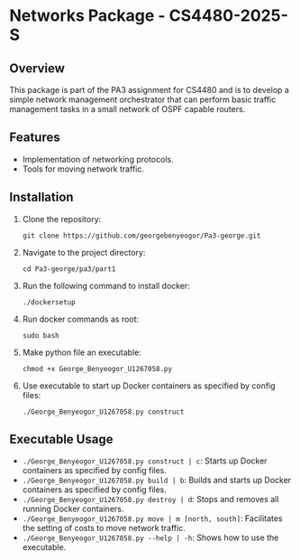# Networks Package - CS4480-2025-S

## Overview
This package is part of the PA3 assignment for CS4480 and is to develop a simple network management orchestrator that can
perform basic traffic management tasks in a small network of OSPF capable routers.

## Features
- Implementation of networking protocols.
- Tools for moving network traffic.

## Installation
1. Clone the repository:
     ```
     git clone https://github.com/georgebenyeogor/Pa3-george.git
     ```

2. Navigate to the project directory:
     ```
     cd Pa3-george/pa3/part1
     ```

3. Run the following command to install docker:
    ```
    ./dockersetup
    ```

4.  Run docker commands as root:
     ```
     sudo bash
     ```

5.  Make python file an executable:
     ```
     chmod +x George_Benyeogor_U1267058.py
     ```

6.  Use executable to start up Docker containers as specified by config files:
     ```
     ./George_Benyeogor_U1267058.py construct
     ```


## Executable Usage
- `./George_Benyeogor_U1267058.py construct | c`: Starts up Docker containers as specified by config files.
- `./George_Benyeogor_U1267058.py build | b`: Builds and starts up Docker containers as specified by config files.
- `./George_Benyeogor_U1267058.py destroy | d`: Stops and removes all running Docker containers.
- `./George_Benyeogor_U1267058.py move | m [north, south]`: Facilitates the setting of costs to move network traffic.
- `./George_Benyeogor_U1267058.py --help | -h`: Shows how to use the executable.


